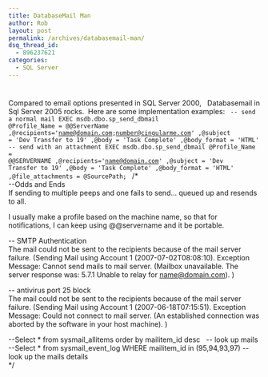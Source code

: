 ```yaml
---
title: DatabaseMail Man
author: Rob
layout: post
permalink: /archives/databasemail-man/
dsq_thread_id:
  - 896237621
categories:
  - SQL Server
---
```

# 

Compared to email options presented in SQL Server 2000,   Databasemail in Sql Server 2005 rocks.  Here are some implementation examples:
<code>
-- send a normal mail
EXEC msdb.dbo.sp_send_dbmail
@Profile_Name = @@ServerName
,@recipients='name@domain.com;number@cingularme.com'
,@subject = 'Dev Transfer to 19'
,@body = 'Task Complete'
,@body_format = 'HTML'
-- send with an attachment
EXEC msdb.dbo.sp_send_dbmail
@Profile_Name = @@SERVERNAME
,@recipients='name@domain.com'
,@subject = 'Dev Transfer to 19'
,@body = 'Task Complete'
,@body_format = 'HTML'
,@file_attachments = @SourcePath;
</code>
/*  
--Odds and Ends  
If sending to multiple peeps and one fails to send... queued up and resends to all.

I usually make a profile based on the machine name, so that for notifications, I can keep using @@servername and it be portable.

-- SMTP Authentication  
The mail could not be sent to the recipients because of the mail server failure. (Sending Mail using Account 1 (2007-07-02T08:08:10). Exception Message: Cannot send mails to mail server. (Mailbox unavailable. The server response was: 5.7.1 Unable to relay for name@domain.com). )

-- antivirus port 25 block  
The mail could not be sent to the recipients because of the mail server failure. (Sending Mail using Account 1 (2007-06-18T07:15:51). Exception Message: Could not connect to mail server. (An established connection was aborted by the software in your host machine). )

--Select * from sysmail\_allitems order by mailitem\_id desc   -- look up mails  
--Select * from sysmail\_event\_log WHERE mailitem_id in (95,94,93,97) -- look up the mails details  
*/